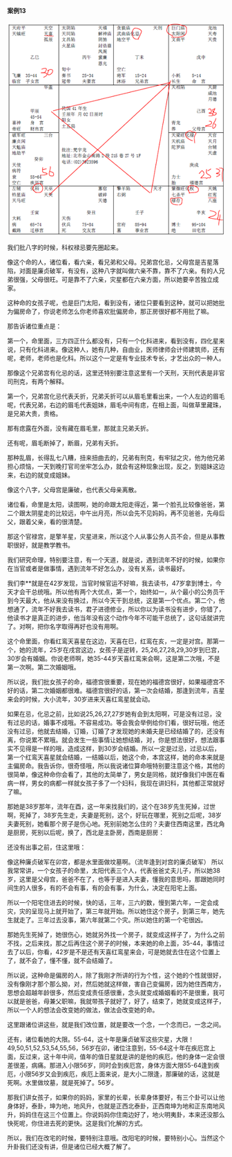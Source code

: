 #### 案例13

![图片](../img/案例13亥.jpg)

我们批八字的时候，科权禄忌要先圈起来。

像这个命的人，诸位看，看六亲，看兄弟和父母。兄弟宫化忌，父母宫是吉星落陷，对面是廉贞破军，有没有，这种八字就叫做六亲不靠，靠不了六亲。有的人兄弟很强，父母很旺。可是靠不了六亲，灾星都在六亲方面，所以她要辛苦独立成家。

这种命的女孩子呢，也是巨门太阳，看到没有，诸位只要看到这种，就可以把她批为偏房命了，你说老师怎么你老师喜欢批偏房命，那正房很好都不用批了嘛。

那告诉诸位重点是：

第一个，命里面，三方四正什么都没有，只有一个化科进来，看到没有，四化星来说，只有化科进来。像这种人，她有几种，自由业，医师律师会计师建筑师，还有呢，老师，老师也是化科。所以这个一定是有专业技术专长，才艺出众的一种人。

那像这个兄弟宫有化忌的话，这里还特别要注意这里有一个天刑，天刑代表是非官司刑克，有两个解释。

第一个，兄弟宫化忌代表夭折，兄弟夭折可以从眉毛里看出来，一个人左边的眉毛呢，代表兄弟，右边的眉毛代表姐妹，眉毛中间有痣，在相上面，叫做草里藏珠，是兄弟大贵，贵格。

那有痣露在外面，没有藏在眉毛里，那就主兄弟夭折。

还有呢，眉毛断掉了，断眉，兄弟有夭折。

那种乱眉，长得乱七八糟，扭来扭曲去的，兄弟有刑克，有牢狱之灾，他为他兄弟担心烦恼，一天到晚打官司坐牢怎么办，就会有这种现象出现，反之，到姐妹这边来，右边的就变成姐妹。

像这个八字，父母宫是廉破，也代表父母亲离散。

诸位看，命里是太阳，读图啊，她的命跟太阳走得近，第一个脸孔比较像爸爸，第二个跟太阴星走的比较远，中午出月亮，所以会先不见妈妈，再不见爸爸，先母后父，跟着父亲，看的很清楚。

那这个官禄宫，是擎羊星，灾星进来，所以这个人从事公务人员不会，但是从事教职很好，就是教学教书。

我们研究命理，特别要注意，有一个天道，就是说，遇到流年不好的时候，如果你在当官或者是做事情，遇到流年不好怎么办，没有关系，读书最好。

我们李**就是在42岁发现，当官时候官运不好嘛，我去读书，47岁拿到博士，今天才会干总统哦。所以他有两个大优点，第一个，始终如一，从个最小的公务员干到今天最大，他从来没有换过，所以今天干到总统，这是第一个优点。第二个，他想通了，流年不好我去读书，君子进德修业，所以你以为读书没有进步，你错了，他读书才是真正的进步，他当年没有这个动作今年不可能干总统了，这句话就讲完了。对啊，把你名字取得再好也没有用啊。

这个命里面，你看红鸾天喜星在这边，天喜在巳，红鸾在亥，一定是对宫。那第一个，她的流年，25岁在戌宫这边，女孩子是逆转，25,26,27,28,29,30岁到巳宫，30岁会有婚姻。你说老师啊，她35-44岁天喜红鸾来会啊，这是第二次哦，不是第一次啊。第二次婚姻哦。

所以说，我们批女孩子的命，福德宫很重要，现在她的福德宫很好，如果福德宫不好的话，第二次婚姻都很难。福德宫很好的话，第一次会结婚，那逢到流年，吉星来会的时候，大小流年，30岁进来天喜红鸾星就会动。

如果在忌，化忌之前，比如说25,26,27,27岁她有会到太阳啊，可是没有过忌，没有过忌的话，婚事不成哦。不容易成功。等会我会举例给你们看，很好玩哦，他还没有过忌，他就去结婚，订婚，订婚了才发现她的未婚夫是已经结婚了的，还没有离，你说累不累哦。就会发生一些事情让她想结婚，对，你是想法很好，想法跟事实不见得是一样的哦，造成这样，到30岁会结婚。所以一定是过忌，过忌以后，第一个红鸾天喜星就会结婚，一结婚以后，她这个命，本宫这样，她的命本来就是主偏房命。我告诉你，很奇怪哦，所以我说诸位算命哦特别要注意这个格，其他的很简单，像这种命你会看了，其他的太简单了，男女是同格，就好像我们中医在看病一样，男女的病都一样就女孩子多了一个妇科，我现在讲妇科，其他都正常就好了嘛。

那她是38岁那年，流年在酉，这一年来找我们的，这个在38岁先生死掉，过世啊，死掉了，38岁先生走，夫妻是死别，这个，好玩在哪里，死别之后呢，38岁夫妻死别，她看那个房子是伤心地。死别前她怎么住的？夫妻住西南这里，西北角是厨房，死别以后呢，换了，西北是主卧房，西南是厨房：

还没有出事之前，住这里哦：

像这种廉贞破军在卯宫，都是水里面做坟墓啊。（流年逢到对宫的廉贞破军）
所以我常常讲，一个女孩子的命里，太阳代表三个人，代表爸爸丈夫儿子，所以她38岁，这里是父母宫，爸爸不在了，也等于是进入夫妻，懂我的意思吗，那跟她同时间生的人很多，有的不会有事，有的会有事，为什么，决定在阳宅上面。

所以一个阳宅住进去的时候，快的话，三年，三六的数，慢到第六年，一定会成灾，灾的呈现马上就开始了，第三年就开始。所以她住这个房子，到第三年，她先生就走了。三年过去没事，第六年就第二个灾。所以她住的第一个宅很凶。

那她先生死掉了，她很伤心，她就另外找一个房子，就变成这样子了，为什么之前不找，之后来找，那之后再住这个房子的时候，本来她的命上面，35-44，事情过去了以后，你看，42岁是不是还有天喜红鸾星来会，可是她就去住在这个位置上了，就不会了，懂不懂，就不会结婚了。

所以说，这种命是偏房的人，除了我刚才所讲的行为个性，这个她的个性就很好，没有像刚才那个那么拗，对，然后她就这样做，害自己变偏房，因为她住西南方，思想会超越年龄很多，然后变成责任感很重，念头就变成婚姻看的不是很重，我可以就是爸爸，母兼父职嘛，我就带孩子就好了，好了，结束了，她就变成这样子，所以一个人的想法会改变她的做法，做法会改变她的命。

这里跟诸位讲这些，就是我们改位置，就是要改一个念，一个念而已，一念之间。

还有，诸位看她的大限。55-64，这十年是廉贞破军这些灾星，大限！49,50,51,52,53,54,55,56，56岁在卯，诸位注意到，55-64这十年在疾厄宫上面，反过来，这十年中间，值年的值日星就是讲的是他的疾厄，他的身体一定会很差很差，病痛。那进入小限56岁，同时会到疾厄宫，身体方面大限55-64逢到疾厄，小限56岁又会到疾厄，疾厄上面来说，是大小二限逢，那廉破的话，这就是死啊。水里做坟墓，就是死掉了。56岁。

那我们讲女孩子，如果你的妈妈，家里的长辈，长辈身体要好，有三个卦可以让他身体好，泰卦，坤为地，地风升，也就是正西北泰卦，正西南坤为地和正东南地风升，妈妈住在这三个位置上。你说妈妈你住南边好了，地火明夷卦，本来还没那么快死呢，你住进去死的更快。这是我们化解的方式。

所以，我们在改宅的时候，要特别注意哦。改阳宅的时候，要特别小心。当然这个升卦我们还没有讲，但是诸位已经大概了解了。